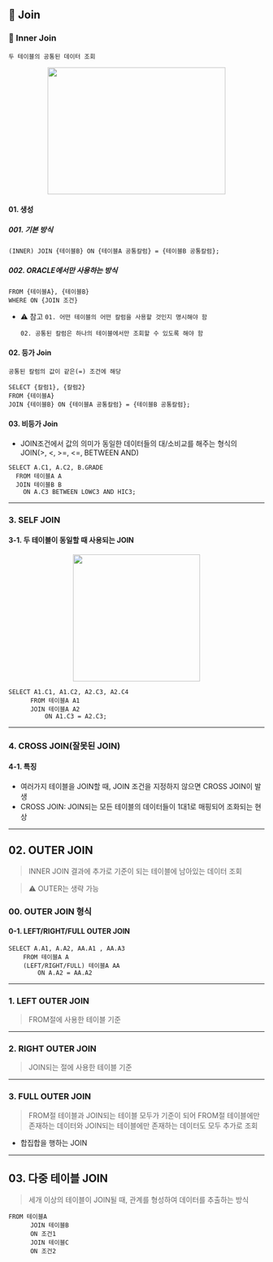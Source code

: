 ## **📜 Join**

### 📜 Inner Join
`두 테이블의 공통된 데이터 조회`
<p align="center">
	<img src="https://github.com/kimdaehwi990731/Study_Oracle/assets/167949524/62be4eda-9d68-4bfd-89bd-5f9cb1db99a5" width="350" height="250"/>
</p>

#### 01. 생성
##### 001. 기본 방식
```
(INNER) JOIN {테이블B} ON {테이블A 공통칼럼} = {테이블B 공통칼럼};
```

##### 002. ORACLE에서만 사용하는 방식
```
FROM {테이블A}, {테이블B}
WHERE ON {JOIN 조건}
```
- ⚠️ 참고
  `01. 어떤 테이블의 어떤 칼럼을 사용할 것인지 명시해야 함`
  
  `02. 공통된 칼럼은 하나의 테이블에서만 조회할 수 있도록 해야 함`

#### 02. 등가 Join
`공통된 칼럼의 값이 같은(=) 조건에 해당`
```
SELECT {칼럼1}, {칼럼2}
FROM {테이블A}
JOIN {테이블B} ON {테이블A 공통칼럼} = {테이블B 공통칼럼};
```

#### 03. 비등가 Join
  - JOIN조건에서 값의 의미가 동일한 데이터들의 대/소비교를 해주는 형식의 JOIN(>, <, >=, <=, BETWEEN AND)
  ```
  SELECT A.C1, A.C2, B.GRADE
    FROM 테이블A A
    JOIN 테이블B B
      ON A.C3 BETWEEN LOWC3 AND HIC3;
  ```
---
### 3. SELF JOIN
#### 3-1. 두 테이블이 동일할 때 사용되는 JOIN
<p align="center">
  <img src="https://github.com/kimdaehwi990731/Study_Oracle/assets/167949524/ce953e01-0135-4148-b587-0123fce3d88d" width="250" height="250"/>
</p>

  ```
  SELECT A1.C1, A1.C2, A2.C3, A2.C4
		FROM 테이블A A1
		JOIN 테이블A A2
			ON A1.C3 = A2.C3;
  ```
---
### 4. CROSS JOIN(잘못된 JOIN)
#### 4-1. 특징
  - 여러가지 테이블을 JOIN할 때, JOIN 조건을 지정하지 않으면 CROSS JOIN이 발생
  - CROSS JOIN: JOIN되는 모든 테이블의 데이터들이 1대1로 매핑되어 조화되는 현상
--- 
## **02. OUTER JOIN**
> INNER JOIN 결과에 추가로 기준이 되는 테이블에 남아있는 데이터 조회

> ⚠️ OUTER는 생략 가능
### 00. OUTER JOIN 형식
#### 0-1. LEFT/RIGHT/FULL OUTER JOIN
```
SELECT A.A1, A.A2, AA.A1 , AA.A3
	FROM 테이블A A
	(LEFT/RIGHT/FULL) 테이블A AA
		ON A.A2 = AA.A2
```
---
### 1. LEFT OUTER JOIN
> FROM절에 사용한 테이블 기준
---
### 2. RIGHT OUTER JOIN
> JOIN되는 절에 사용한 테이블 기준
---
### 3. FULL OUTER JOIN
> FROM절 테이블과 JOIN되는 테이블 모두가 기준이 되어 FROM절 테이블에만 존재하는 데이터와 JOIN되는 테이블에만 존재하는 데이터도 모두 추가로 조회
 - 합집합을 행하는 JOIN
---
## **03. 다중 테이블 JOIN**
> 세개 이상의 테이블이 JOIN될 때, 관계를 형성하여 데이터를 추출하는 방식
```
FROM 테이블A  
      JOIN 테이블B  
      ON 조건1  
      JOIN 테이블C  
      ON 조건2  
```
